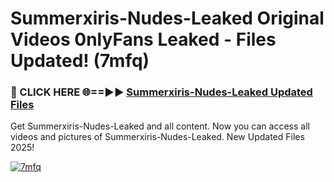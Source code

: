 # Summerxiris-Nudes-Leaked Original Videos 0nlyFans Leaked - Files Updated! (7mfq)

<h3>🔴 CLICK HERE 🌐==►► <a href="https://tinyurl.com/5h6xmrr3" rel="nofollow">Summerxiris-Nudes-Leaked Updated Files</a></h3>

Get Summerxiris-Nudes-Leaked and all content. Now you can access all videos and pictures of Summerxiris-Nudes-Leaked. New Updated Files 2025!

[![7mfq](https://i.imgur.com/KVD873Z.gif)](https://tinyurl.com/5h6xmrr3)
